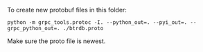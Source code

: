 To create new protobuf files in this folder:
```commandline
python -m grpc_tools.protoc -I. --python_out=. --pyi_out=. --grpc_python_out=. ./btrdb.proto 
```

Make sure the proto file is newest.
